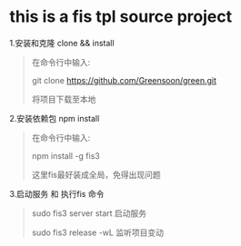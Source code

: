 # this is a fis tpl source project

 1.安装和克隆 clone && install 
>
>  在命令行中输入:
>  
>  git clone https://github.com/Greensoon/green.git
>
>  将项目下载至本地
>
>
 2.安装依赖包 npm install 
 >
 > 在命令行中输入:
 >
 > npm install -g fis3
 >
 > 这里fis最好装成全局，免得出现问题
 > 
 >
 3.启动服务 和 执行fis 命令
 >
 > sudo fis3 server start 启动服务
 >
 > sudo fis3 release -wL   监听项目变动
 

